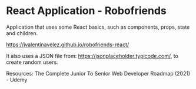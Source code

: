 # React Application - Robofriends

Application that uses some React basics, such as components, props, state and children. 

https://jvalentinavelez.github.io/robofriends-react/

It also uses a JSON file from: https://jsonplaceholder.typicode.com/, to create random users. 

Resources: The Complete Junior To Senior Web Developer Roadmap (2021) - Udemy
